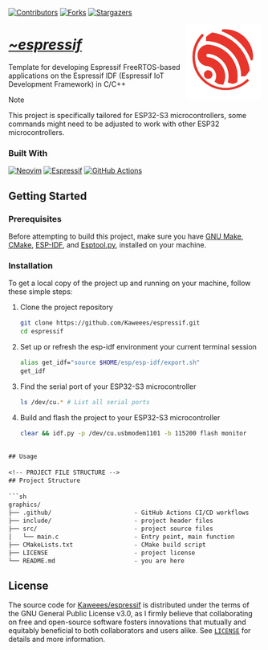 <!--
*** This readme was adapted from Best-README-Template.
  https://github.com/othneildrew/Best-README-Template
-->

<!-- PROJECT SHIELDS -->
<!--
*** I'm using markdown "reference style" links for readability.
*** Reference links are enclosed in brackets [ ] instead of parentheses ( ).
*** See the bottom of this document for the declaration of the reference variables
*** for contributors-url, forks-url, etc. This is an optional, concise syntax you may use.
*** https://www.markdownguide.org/basic-syntax/#reference-style-links
-->
<div align="left">

[![Contributors][contributors-shield]][contributors-url]
[![Forks][forks-shield]][forks-url]
[![Stargazers][stars-shield]][stars-url]

</div>

<a href="https://github.com/Kaweees/espressif">
  <img alt="C++ Logo" src="assets/img/espressif.svg" align="right" width="150">
</a>

<div align="left">
  <h1><em><a href="https://github.com/Kaweees/espressif">~espressif</a></em></h1>
</div>

<!-- ABOUT THE PROJECT -->

Template for developing Espressif FreeRTOS-based applications on the Espressif IDF (Espressif IoT Development Framework)  in C/C++

> [!NOTE]  
> This project is specifically tailored for ESP32-S3 microcontrollers, some commands might need to be adjusted to work with other ESP32 microcontrollers.

### Built With

[![Neovim][C++-shield]][C++-url]
[![Espressif][Espressif-shield]][Espressif-url]
[![GitHub Actions][github-actions-shield]][github-actions-url]

<!-- GETTING STARTED -->
## Getting Started

### Prerequisites

Before attempting to build this project, make sure you have [GNU Make](https://www.gnu.org/software/make/), [CMake](https://cmake.org), [ESP-IDF](https://docs.espressif.com/projects/esp-idf/en/stable/esp32/get-started/index.html), and [Esptool.py](https://docs.espressif.com/projects/esptool/en/latest/esp32/installation.html#installation/),  installed on your machine.


### Installation

To get a local copy of the project up and running on your machine, follow these simple steps:

1. Clone the project repository

   ```sh
   git clone https://github.com/Kaweees/espressif.git
   cd espressif
   ```

2. Set up or refresh the esp-idf environment your current terminal session

   ```sh
   alias get_idf="source $HOME/esp/esp-idf/export.sh"
   get_idf
   ```

3. Find the serial port of your ESP32-S3 microcontroller

   ```sh
   ls /dev/cu.* # List all serial ports
   ```

4. Build and flash the project to your ESP32-S3 microcontroller

   ```sh
   clear && idf.py -p /dev/cu.usbmodem1101 -b 115200 flash monitor
  ```

## Usage

<!-- PROJECT FILE STRUCTURE -->
## Project Structure

```sh
graphics/
├── .github/                       - GitHub Actions CI/CD workflows
├── include/                       - project header files
├── src/                           - project source files
│   └── main.c                     - Entry point, main function
├── CMakeLists.txt                 - CMake build script
├── LICENSE                        - project license
└── README.md                      - you are here
```

## License

The source code for [Kaweees/espressif](https://github.com/Kaweees/espressif) is distributed under the terms of the GNU General Public License v3.0, as I firmly believe that collaborating on free and open-source software fosters innovations that mutually and equitably beneficial to both collaborators and users alike. See [`LICENSE`](./LICENSE) for details and more information.

<!-- MARKDOWN LINKS & IMAGES -->
<!-- https://www.markdownguide.org/basic-syntax/#reference-style-links -->

[contributors-shield]: https://img.shields.io/github/contributors/Kaweees/espressif.svg?style=for-the-badge
[contributors-url]: https://github.com/Kaweees/espressif/graphs/contributors
[forks-shield]: https://img.shields.io/github/forks/Kaweees/espressif.svg?style=for-the-badge
[forks-url]: https://github.com/Kaweees/espressif/network/members
[stars-shield]: https://img.shields.io/github/stars/Kaweees/espressif.svg?style=for-the-badge
[stars-url]: https://github.com/Kaweees/espressif/stargazers

<!-- MARKDOWN SHIELD BAGDES & LINKS -->
<!-- https://github.com/Ileriayo/markdown-badges -->
[C++-shield]: https://img.shields.io/badge/C++-%23008080.svg?style=for-the-badge&logo=c%2B%2B&logoColor=004482&labelColor=222222&color=004482
[C++-url]: https://isocpp.org/
[Espressif-shield]: https://img.shields.io/badge/espressif-%23008080.svg?style=for-the-badge&logo=espressif&logoColor=E7352C&labelColor=222222&color=E7352C
[Espressif-url]: https://docs.espressif.com/projects/esp-idf/en/stable/esp32/index.html
[github-actions-shield]: https://img.shields.io/badge/github%20actions-%232671E5.svg?style=for-the-badge&logo=githubactions&logoColor=2671E5&labelColor=222222&color=2671E5
[github-actions-url]: https://github.com/features/actions
